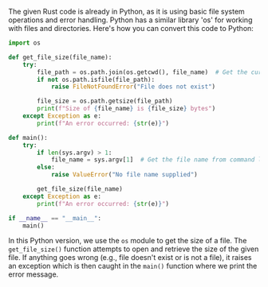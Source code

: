 The given Rust code is already in Python, as it is using basic file system operations and error handling. Python has a similar library 'os' for working with files and directories. Here's how you can convert this code to Python:

```python
import os

def get_file_size(file_name):
    try:
        file_path = os.path.join(os.getcwd(), file_name)  # Get the current working directory and append the file name
        if not os.path.isfile(file_path):
            raise FileNotFoundError("File does not exist")

        file_size = os.path.getsize(file_path)
        print(f"Size of {file_name} is {file_size} bytes")
    except Exception as e:
        print(f"An error occurred: {str(e)}")

def main():
    try:
        if len(sys.argv) > 1:
            file_name = sys.argv[1]  # Get the file name from command line arguments
        else:
            raise ValueError("No file name supplied")

        get_file_size(file_name)
    except Exception as e:
        print(f"An error occurred: {str(e)}")

if __name__ == "__main__":
    main()
```
In this Python version, we use the `os` module to get the size of a file. The `get_file_size()` function attempts to open and retrieve the size of the given file. If anything goes wrong (e.g., file doesn't exist or is not a file), it raises an exception which is then caught in the `main()` function where we print the error message.
